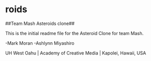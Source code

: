 # roids

##Team Mash Asteroids clone##

This is the initial readme file for the Asteroid Clone for team Mash.

-Mark Moran
-Ashlynn Miyashiro

UH West Oahu | Academy of Creative Media | Kapolei, Hawaii, USA
